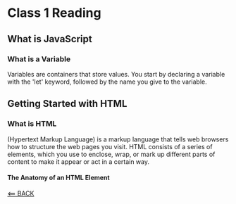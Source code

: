 # Class 1 Reading

## What is JavaScript



### What is a Variable

Variables are containers that store values. You start by declaring a variable with the 'let' keyword, followed by the name you give to the variable.


## Getting Started with HTML

### What is HTML

(Hypertext Markup Language) is a markup language that tells web browsers how to structure the web pages you visit. HTML consists of a series of elements, which you use to enclose, wrap, or mark up different parts of content to make it appear or act in a certain way.

#### The Anatomy of an HTML Element

[<== BACK](README.md)

